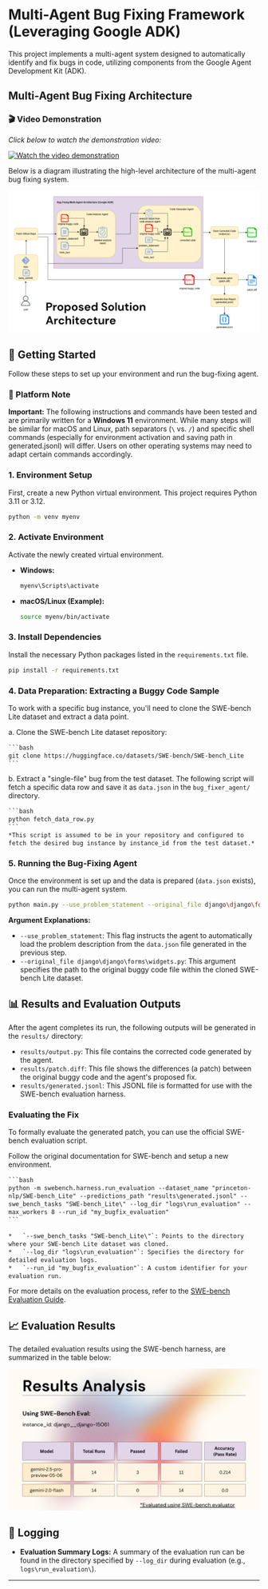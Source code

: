 # Multi-Agent Bug Fixing Framework (Leveraging Google ADK)

This project implements a multi-agent system designed to automatically identify and fix bugs in code, utilizing components from the Google Agent Development Kit (ADK).

##  Multi-Agent Bug Fixing Architecture

### 🎬 Video Demonstration
*Click below to watch the demonstration video:*

[![Watch the video demonstration](https://img.youtube.com/vi/GMbT9j8fp3M/maxresdefault.jpg)](https://youtu.be/GMbT9j8fp3M)

Below is a diagram illustrating the high-level architecture of the multi-agent bug fixing system.

![Architecture Diagram](assets/agent_architecture_diagram.png)

## 🚀 Getting Started

Follow these steps to set up your environment and run the bug-fixing agent.

### 📝 Platform Note

**Important:** The following instructions and commands have been tested and are primarily written for a **Windows 11** environment. While many steps will be similar for macOS and Linux, path separators (`\` vs. `/`) and specific shell commands (especially for environment activation and saving path in generated.jsonl) will differ. Users on other operating systems may need to adapt certain commands accordingly.

### 1. Environment Setup

First, create a new Python virtual environment. This project requires Python 3.11 or 3.12.

```bash
python -m venv myenv
```

### 2. Activate Environment

Activate the newly created virtual environment.

*   **Windows:**
    ```bash
    myenv\Scripts\activate
    ```
*   **macOS/Linux (Example):**
    ```bash
    source myenv/bin/activate
    ```

### 3. Install Dependencies

Install the necessary Python packages listed in the `requirements.txt` file.

```bash
pip install -r requirements.txt
```

### 4. Data Preparation: Extracting a Buggy Code Sample

To work with a specific bug instance, you'll need to clone the SWE-bench Lite dataset and extract a data point.

a.  Clone the SWE-bench Lite dataset repository:

    ```bash
    git clone https://huggingface.co/datasets/SWE-bench/SWE-bench_Lite
    ```

b.  Extract a "single-file" bug from the test dataset. The following script will fetch a specific data row and save it as `data.json` in the `bug_fixer_agent/` directory.

    ```bash
    python fetch_data_row.py
    ```
    *This script is assumed to be in your repository and configured to fetch the desired bug instance by instance_id from the test dataset.*

### 5. Running the Bug-Fixing Agent

Once the environment is set up and the data is prepared (`data.json` exists), you can run the multi-agent system.

```bash
python main.py --use_problem_statement --original_file django\django\forms\widgets.py
```

**Argument Explanations:**

*   `--use_problem_statement`: This flag instructs the agent to automatically load the problem description from the `data.json` file generated in the previous step.
*   `--original_file django\django\forms\widgets.py`: This argument specifies the path to the original buggy code file within the cloned SWE-bench Lite dataset.

## 📊 Results and Evaluation Outputs

After the agent completes its run, the following outputs will be generated in the `results/` directory:

*   `results/output.py`: This file contains the corrected code generated by the agent.
*   `results/patch.diff`: This file shows the differences (a patch) between the original buggy code and the agent's proposed fix.
*   `results/generated.jsonl`: This JSONL file is formatted for use with the SWE-bench evaluation harness.

### Evaluating the Fix

To formally evaluate the generated patch, you can use the official SWE-bench evaluation script.

Follow the original documentation for SWE-bench and setup a new environment.

    ```bash
    python -m swebench.harness.run_evaluation --dataset_name "princeton-nlp/SWE-bench_Lite" --predictions_path "results\generated.jsonl" --swe_bench_tasks "SWE-bench_Lite\" --log_dir "logs\run_evaluation" --max_workers 8 --run_id "my_bugfix_evaluation"
    ```

    *   `--swe_bench_tasks "SWE-bench_Lite\"`: Points to the directory where your SWE-bench Lite dataset was cloned.
    *   `--log_dir "logs\run_evaluation"`: Specifies the directory for detailed evaluation logs.
    *   `--run_id "my_bugfix_evaluation"`: A custom identifier for your evaluation run.

For more details on the evaluation process, refer to the [SWE-bench Evaluation Guide](https://www.swebench.com/SWE-bench/guides/evaluation/).

## 📈 Evaluation Results

The detailed evaluation results using the SWE-bench harness, are summarized in the table below:

![Evaluation Results Table](assets/evaluation_results_table.png)

## 📝 Logging

*   **Evaluation Summary Logs:** A summary of the evaluation run can be found in the directory specified by `--log_dir` during evaluation (e.g., `logs\run_evaluation\`).

---
